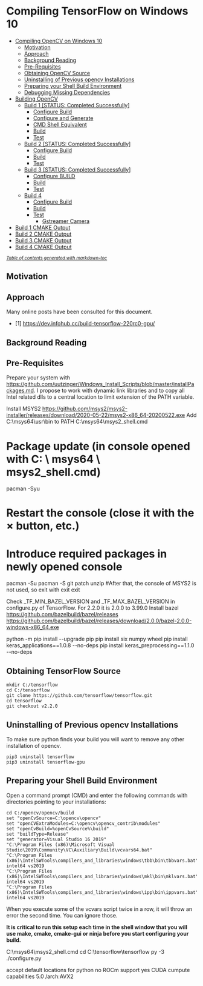 # Compiling TensorFlow on Windows 10

- [Compiling OpenCV on Windows 10](#compiling-opencv-on-windows-10)
  * [Motivation](#motivation)
  * [Approach](#approach)
  * [Background Reading](#background-reading)
  * [Pre-Requisites](#pre-requisites)
  * [Obtaining OpenCV Source](#obtaining-opencv-source)
  * [Uninstalling of Previous opencv Installations](#uninstalling-of-previous-opencv-installations)
  * [Preparing your Shell Build Environment](#preparing-your-shell-build-environment)
  * [Debugging Missing Dependencies](#debugging-missing-dependencies)
- [Building OpenCV](#building-opencv)
  * [Build 1 [STATUS: Completed Successfully]](#build-1--status--completed-successfully-)
    + [Configure Build](#configure-build)
    + [Configure and Generate](#configure-and-generate)
    + [CMD Shell Equivalent](#cmd-shell-equivalent)
    + [Build](#build)
    + [Test](#test)
  * [Build 2 [STATUS: Completed Successfully]](#build-2--status--completed-successfully-)
    + [Configure Build](#configure-build-1)
    + [Build](#build-1)
    + [Test](#test-1)
  * [Build 3 [STATUS: Completed Successfully]](#build-3--status--completed-successfully-)
    + [Configure BUILD](#configure-build)
    + [Build](#build-2)
    + [Test](#test-2)
  * [Build 4](#build-4)
    + [Configure Build](#configure-build-2)
    + [Build](#build-3)
    + [Test](#test-3)
      - [Gstreamer Camera](#gstreamer-camera)
- [Build 1 CMAKE Output](#build-1-cmake-output)
- [Build 2 CMAKE Output](#build-2-cmake-output)
- [Build 3 CMAKE Output](#build-3-cmake-output)
- [Build 4 CMAKE Output](#build-4-cmake-output)

<small><i><a href='http://ecotrust-canada.github.io/markdown-toc/'>Table of contents generated with markdown-toc</a></i></small>

## Motivation

## Approach

Many online posts have been consulted for this document.
* [1] https://dev.infohub.cc/build-tensorflow-220rc0-gpu/

## Background Reading


## Pre-Requisites

Prepare your system with https://github.com/uutzinger/Windows_Install_Scripts/blob/master/installPackages.md. I propose to work with dynamic link libraries and to copy all Intel related dlls to a central location to limit extension of the PATH variable.

Install MSYS2 https://github.com/msys2/msys2-installer/releases/download/2020-05-22/msys2-x86_64-20200522.exe
Add C:\msys64\usr\bin to PATH
C:\msys64\msys2_shell.cmd

# Package update (in console opened with C: \ msys64 \ msys2_shell.cmd)
pacman -Syu
# Restart the console (close it with the × button, etc.)
# Introduce required packages in newly opened console
pacman -Su
pacman -S git patch unzip
#After that, the console of MSYS2 is not used, so exit with exit
exit

Check _TF_MIN_BAZEL_VERSION and _TF_MAX_BAZEL_VERSION in configure.py of TensorFlow. For 2.2.0 it is 2.0.0 to 3.99.0
Install bazel https://github.com/bazelbuild/bazel/releases
https://github.com/bazelbuild/bazel/releases/download/2.0.0/bazel-2.0.0-windows-x86_64.exe

python -m pip install --upgrade pip
pip install six numpy wheel
pip install keras_applications==1.0.8 --no-deps
pip install keras_preprocessing==1.1.0 --no-deps

## Obtaining TensorFlow Source

```
mkdir C:/tensorflow
cd C:/tensorflow
git clone https://github.com/tensorflow/tensorflow.git
cd tensorflow
git checkout v2.2.0
```

## Uninstalling of Previous opencv Installations

To make sure python finds your build you will want to remove any other installation of opencv.
```
pip3 uninstall tensorflow
pip3 uninstall tensorflow-gpu
```

## Preparing your Shell Build Environment

Open a command prompt (CMD) and enter the following commands with directories pointing to your installations:

```
cd C:/opencv/opencv/build
set "openCvSource=C:\opencv\opencv"
set "openCVExtraModules=C:\opencv\opencv_contrib\modules"
set "openCvBuild=%openCvSource%\build"
set "buildType=Release"
set "generator=Visual Studio 16 2019"
"C:\Program Files (x86)\Microsoft Visual Studio\2019\Community\VC\Auxiliary\Build\vcvars64.bat"
"C:\Program Files (x86)\IntelSWTools\compilers_and_libraries\windows\tbb\bin\tbbvars.bat" intel64 vs2019
"C:\Program Files (x86)\IntelSWTools\compilers_and_libraries\windows\mkl\bin\mklvars.bat" intel64 vs2019
"C:\Program Files (x86)\IntelSWTools\compilers_and_libraries\windows\ipp\bin\ippvars.bat" intel64 vs2019
```

When you execute some of the vcvars script twice in a row, it will throw an error the second time. You can ignore those.

**It is critical to run this setup each time in the shell window that you will use make, cmake, cmake-gui or ninja before you start configuring your build.**

C:\msys64\msys2_shell.cmd
cd C:\tensorflow\tensorflow
py -3 ./configure.py

accept default locations for python
no ROCm support
yes CUDA
cumpute capabilities 5.0
/arch:AVX2



